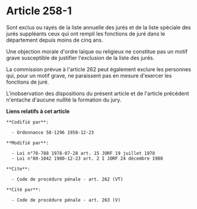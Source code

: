 # Article 258-1

Sont exclus ou rayés de la liste annuelle des jurés et de la liste spéciale des jurés suppléants ceux qui ont rempli les
fonctions de juré dans le département depuis moins de cinq ans. 

Une objection morale d'ordre laïque ou religieux ne constitue pas un motif grave susceptible de justifier l'exclusion de la
liste des jurés. 

La commission prévue à l'article 262 peut également exclure les personnes qui, pour un motif grave, ne paraissent pas en
mesure d'exercer les fonctions de juré. 

L'inobservation des dispositions du présent article et de l'article précédent n'entache d'aucune nullité la formation du
jury.

**Liens relatifs à cet article**

	**Codifié par**:

	  - Ordonnance 58-1296 1958-12-23

	**Modifié par**:

	  - Loi n°78-788 1978-07-28 art. 15 JORF 19 juillet 1978
	  - Loi n°80-1042 1980-12-23 art. 2 I JORF 24 décembre 1980

	**Cite**:

	  - Code de procédure pénale - art. 262 (VT)

	**Cité par**:

	  - Code de procédure pénale - art. 263 (V)
